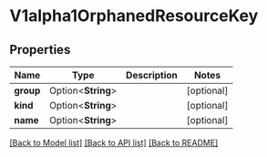# V1alpha1OrphanedResourceKey

## Properties

Name | Type | Description | Notes
------------ | ------------- | ------------- | -------------
**group** | Option<**String**> |  | [optional]
**kind** | Option<**String**> |  | [optional]
**name** | Option<**String**> |  | [optional]

[[Back to Model list]](../README.md#documentation-for-models) [[Back to API list]](../README.md#documentation-for-api-endpoints) [[Back to README]](../README.md)


